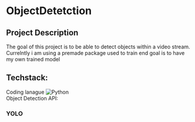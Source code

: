 # ObjectDetetction

## Project Description 
The goal of this project is to be able to detect objects within a video stream. Currelntly i am using a premade package used to train end goal is to have my own trained model

## Techstack: 
Coding lanague 
![Python](https://img.shields.io/badge/python-3670A0?style=for-the-badge&logo=python&logoColor=ffdd54)<br> 
Object Detection API: 
### YOLO
